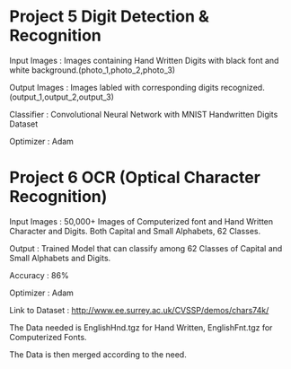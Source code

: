 # Project 5 Digit Detection & Recognition

Input Images : Images containing Hand Written Digits with black font and white background.(photo_1,photo_2,photo_3)

Output Images : Images labled with corresponding digits recognized.(output_1,output_2,output_3)

Classifier : Convolutional Neural Network with MNIST Handwritten Digits Dataset

Optimizer : Adam

# Project 6 OCR (Optical Character Recognition)

Input Images : 50,000+ Images of Computerized font and Hand Written Character and Digits. Both Capital and Small Alphabets, 62 Classes.

Output : Trained Model that can classify among 62 Classes of Capital and Small Alphabets and Digits.

Accuracy : 86%

Optimizer : Adam

Link to Dataset : http://www.ee.surrey.ac.uk/CVSSP/demos/chars74k/

The Data needed is EnglishHnd.tgz for Hand Written, EnglishFnt.tgz for Computerized Fonts.

The Data is then merged according to the need.
